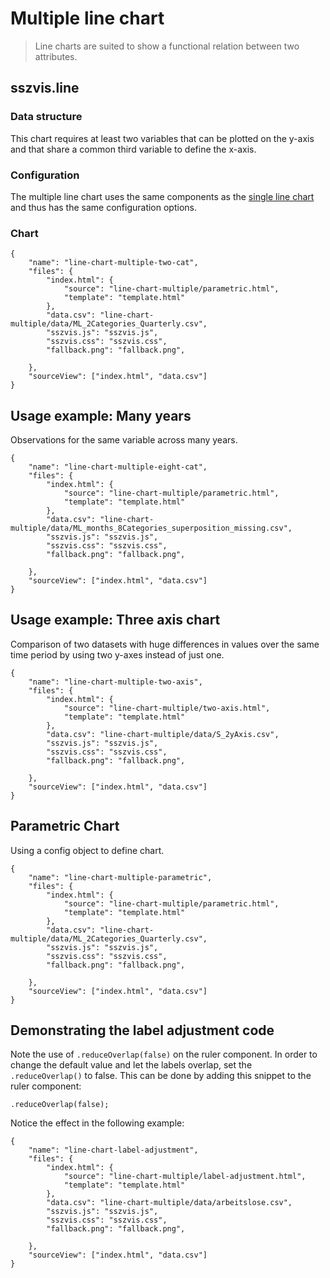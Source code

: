 # Multiple line chart

> Line charts are suited to show a functional relation between two attributes.

## sszvis.line

### Data structure

This chart requires at least two variables that can be plotted on the y-axis and that share a common third variable to define the x-axis.

### Configuration

The multiple line chart uses the same components as the [single line chart](line-chart-single) and thus has the same configuration options.

### Chart

```project
{
    "name": "line-chart-multiple-two-cat",
    "files": {
        "index.html": {
            "source": "line-chart-multiple/parametric.html",
            "template": "template.html"
        },
        "data.csv": "line-chart-multiple/data/ML_2Categories_Quarterly.csv",
        "sszvis.js": "sszvis.js",
        "sszvis.css": "sszvis.css",
        "fallback.png": "fallback.png",

    },
    "sourceView": ["index.html", "data.csv"]
}
```

## Usage example: Many years

Observations for the same variable across many years.

```project
{
    "name": "line-chart-multiple-eight-cat",
    "files": {
        "index.html": {
            "source": "line-chart-multiple/parametric.html",
            "template": "template.html"
        },
        "data.csv": "line-chart-multiple/data/ML_months_8Categories_superposition_missing.csv",
        "sszvis.js": "sszvis.js",
        "sszvis.css": "sszvis.css",
        "fallback.png": "fallback.png",

    },
    "sourceView": ["index.html", "data.csv"]
}
```

## Usage example: Three axis chart

Comparison of two datasets with huge differences in values over the same time period by using two y-axes instead of just one.

```project
{
    "name": "line-chart-multiple-two-axis",
    "files": {
        "index.html": {
            "source": "line-chart-multiple/two-axis.html",
            "template": "template.html"
        },
        "data.csv": "line-chart-multiple/data/S_2yAxis.csv",
        "sszvis.js": "sszvis.js",
        "sszvis.css": "sszvis.css",
        "fallback.png": "fallback.png",

    },
    "sourceView": ["index.html", "data.csv"]
}
```

## Parametric Chart

Using a config object to define chart.

```project
{
    "name": "line-chart-multiple-parametric",
    "files": {
        "index.html": {
            "source": "line-chart-multiple/parametric.html",
            "template": "template.html"
        },
        "data.csv": "line-chart-multiple/data/ML_2Categories_Quarterly.csv",
        "sszvis.js": "sszvis.js",
        "sszvis.css": "sszvis.css",
        "fallback.png": "fallback.png",

    },
    "sourceView": ["index.html", "data.csv"]
}
```

## Demonstrating the label adjustment code

Note the use of `.reduceOverlap(false)` on the ruler component. In order to change the default value and let the labels overlap, set the `.reduceOverlap()` to false. This can be done by adding this snippet to the ruler component:

```code
.reduceOverlap(false);
```

Notice the effect in the following example:

```project
{
    "name": "line-chart-label-adjustment",
    "files": {
        "index.html": {
            "source": "line-chart-multiple/label-adjustment.html",
            "template": "template.html"
        },
        "data.csv": "line-chart-multiple/data/arbeitslose.csv",
        "sszvis.js": "sszvis.js",
        "sszvis.css": "sszvis.css",
        "fallback.png": "fallback.png",

    },
    "sourceView": ["index.html", "data.csv"]
}
```
